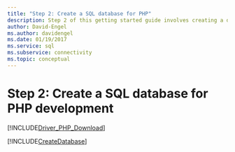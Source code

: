 ```yaml
---
title: "Step 2: Create a SQL database for PHP"
description: Step 2 of this getting started guide involves creating a database in SQL Server or Azure SQL Database for this PHP sample.
author: David-Engel
ms.author: davidengel
ms.date: 01/19/2017
ms.service: sql
ms.subservice: connectivity
ms.topic: conceptual
---
```

# Step 2: Create a SQL database for PHP development

[!INCLUDE[Driver_PHP_Download](../../includes/driver_php_download.md)]

[!INCLUDE[CreateDatabase](../../includes/createdatabase.md)]
